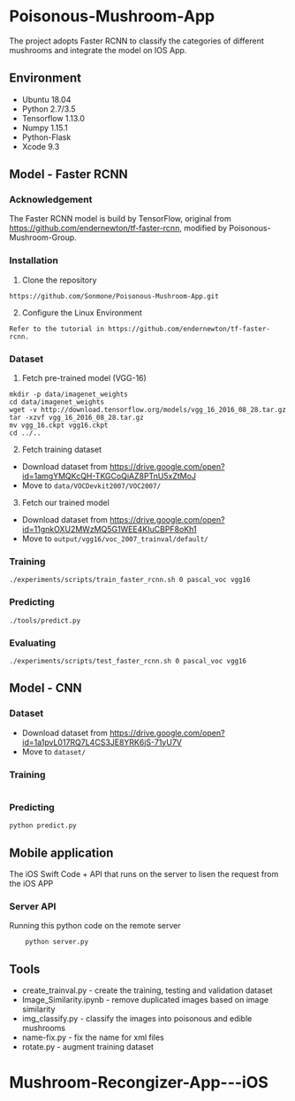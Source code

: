 # Poisonous-Mushroom-App
The project adopts Faster RCNN to classify the categories of different mushrooms and integrate the model on IOS App.
## Environment
* Ubuntu 18.04
* Python 2.7/3.5
* Tensorflow 1.13.0
* Numpy 1.15.1
* Python-Flask
* Xcode 9.3
## Model - Faster RCNN
### Acknowledgement
The Faster RCNN model is build by TensorFlow, original from https://github.com/endernewton/tf-faster-rcnn, modified by Poisonous-Mushroom-Group.
### Installation
1. Clone the repository
```
https://github.com/Sonmone/Poisonous-Mushroom-App.git
```
2. Configure the Linux Environment
```
Refer to the tutorial in https://github.com/endernewton/tf-faster-rcnn.
```
### Dataset
1. Fetch pre-trained model (VGG-16)
```
mkdir -p data/imagenet_weights
cd data/imagenet_weights
wget -v http://download.tensorflow.org/models/vgg_16_2016_08_28.tar.gz
tar -xzvf vgg_16_2016_08_28.tar.gz
mv vgg_16.ckpt vgg16.ckpt
cd ../..
```
2. Fetch training dataset
* Download dataset from https://drive.google.com/open?id=1amgYMQKcQH-TKGCoQiAZ8PTnU5xZtMoJ
* Move to `data/VOCDevkit2007/VOC2007/`
3. Fetch our trained model
* Download dataset from https://drive.google.com/open?id=11gnkOXU2MWzMQ5G1WEE4KIuCBPF8oKh1
* Move to `output/vgg16/voc_2007_trainval/default/`
### Training
```
./experiments/scripts/train_faster_rcnn.sh 0 pascal_voc vgg16
```
### Predicting
```
./tools/predict.py
```
### Evaluating
```
./experiments/scripts/test_faster_rcnn.sh 0 pascal_voc vgg16
```
## Model - CNN
### Dataset
* Download dataset from https://drive.google.com/open?id=1a1pvL017RQ7L4CS3JE8YRK6jS-71yU7V
* Move to `dataset/`
### Training
```python train.py
```
### Predicting
```
python predict.py
```
## Mobile application
The iOS Swift Code + API that runs on the server to lisen the request from the iOS APP

### Server API

Running this python code on the remote server
```
    python server.py
```

## Tools
* create_trainval.py - create the training, testing and validation dataset
* Image_Similarity.ipynb - remove duplicated images based on image similarity
* img_classify.py - classify the images into poisonous and edible mushrooms
* name-fix.py - fix the name for xml files
* rotate.py - augment training dataset
# Mushroom-Recongizer-App---iOS

